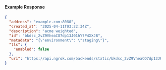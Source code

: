 <!-- Code generated for API Clients. DO NOT EDIT. -->
#### Example Response
```json
{
  "address": "example.com:8080",
  "created_at": "2025-04-11T03:22:34Z",
  "description": "acme weighted",
  "id": "bkdsc_2vZ9VheaCO7dp13J01hY7P4XXJB",
  "metadata": "{\"environment\": \"staging\"}",
  "tls": {
    "enabled": false
  },
  "uri": "https://api.ngrok.com/backends/static/bkdsc_2vZ9VheaCO7dp13J01hY7P4XXJB"
}
